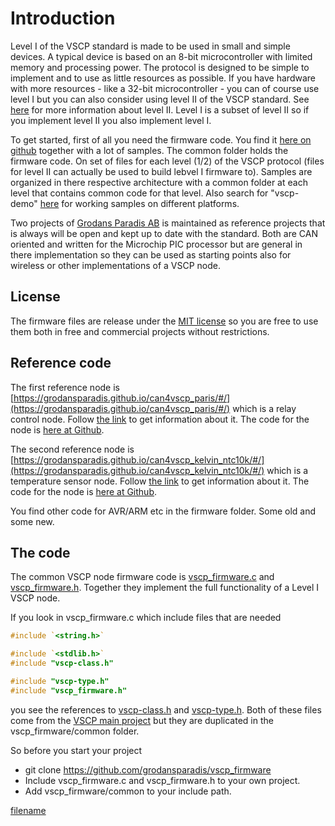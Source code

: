 # Introduction

Level I of the VSCP standard is made to be used in small and simple devices. A typical device is based on an 8-bit microcontroller with limited memory and processing power. The protocol is designed to be simple to implement and to use as little resources as possible. If you have hardware with more resources - like a 32-bit microcontroller - you can of course use level I but you can also consider using level II of the VSCP standard. See [here](./level2_introduction.md) for more information about level II. Level I is a subset of level II so if you implement level II you also implement level I.



To get started, first of all you need the firmware code. You find it [here on github](https://github.com/grodansparadis/vscp_firmware) together with a lot of samples. The common folder holds the firmware code. On set of files for each level (1/2) of the VSCP protocol (files for level II can actually be used to build lebvel I firmware to). Samples are organized in there respective architecture with a common folder at each level that contains common code for that level. Also search for "vscp-demo" [here](https://github.com/grodansparadis?tab=repositories) for working samples on different platforms.

Two projects of [Grodans Paradis AB](https://grodansparadis.com) is maintained as reference projects that is always will be open and kept up to date with the standard. Both are CAN oriented and written for the Microchip PIC processor but are general in there implementation so they can be used as starting points also for wireless or other implementations of a VSCP node.

## License

The firmware files are release under the [MIT license](https://opensource.org/licenses/MIT) so you are free to use them both in free and commercial projects without restrictions.

## Reference code

The first reference node is [https://grodansparadis.github.io/can4vscp_paris/#/](https://grodansparadis.github.io/can4vscp_paris/#/) which is a relay control node. Follow [the link](https://grodansparadis.github.io/can4vscp_paris/#/) to get information about it. The code for the node is [here at Github](https://github.com/grodansparadis/can4vscp_paris?tab=readme-ov-file).

The second reference node is [https://grodansparadis.github.io/can4vscp_kelvin_ntc10k/#/](https://grodansparadis.github.io/can4vscp_kelvin_ntc10k/#/) which is a temperature sensor node. Follow [the link](https://grodansparadis.github.io/can4vscp_kelvin_ntc10k/#/) to get information about it. The code for the node is [here at Github](https://github.com/grodansparadis/can4vscp_kelvin_ntc10k).

You find other code for AVR/ARM etc in the firmware folder. Some old and some new.

## The code

The common VSCP node firmware code is [vscp_firmware.c](https://github.com/grodansparadis/vscp_firmware/blob/master/common/vscp-firmware.c) and [vscp_firmware.h](https://github.com/grodansparadis/vscp-firmware/blob/master/common/vscp-firmware.h). Together they implement the full functionality of a Level I VSCP node. 

If you look in vscp_firmware.c  which include files that are needed 

```c
#include `<string.h>`

#include `<stdlib.h>`
#include "vscp-class.h"

#include "vscp-type.h"
#include "vscp_firmware.h"

```

you see the references to [vscp-class.h](https://github.com/grodansparadis/vscp_software/blob/master/src/vscp/common/vscp-class.h) and [vscp-type.h](https://github.com/grodansparadis/vscp_software/blob/master/src/vscp/common/vscp-type.h). Both of these files come from the [VSCP main project](https://github.com/grodansparadis/vscp_software) but they are duplicated in the vscp_firmware/common folder. 

So before you start your project


*  git clone https://github.com/grodansparadis/vscp_firmware
*  Include vscp_firmware.c and vscp_firmware.h to your own project.
*  Add vscp_firmware/common to your include path.


[filename](./bottom_copyright.md ':include')

